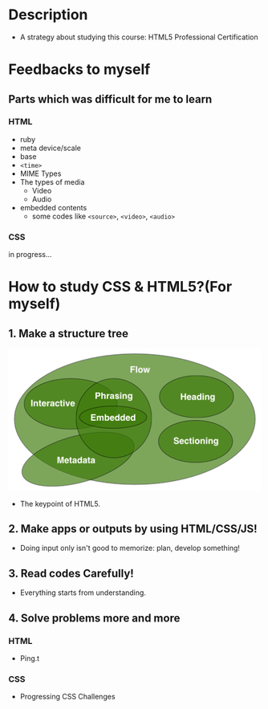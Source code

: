 # Description
- A strategy about studying this course: HTML5 Professional Certification

# Feedbacks to myself
## Parts which was difficult for me to learn
### HTML
- ruby
- meta device/scale
- base
- `<time>`
- MIME Types
- The types of media
    - Video
    - Audio
- embedded contents
    - some codes like `<source>`, `<video>`, `<audio>`

### CSS
in progress...

# How to study CSS & HTML5?(For myself)
## 1. Make a structure tree
![Contents Model](../../images/content_models.png "The fundamental structure of HTML5 called Contents Model.")  
- The keypoint of HTML5.

## 2. Make apps or outputs by using HTML/CSS/JS!
- Doing input only isn't good to memorize: plan, develop something!

## 3. Read codes Carefully!
- Everything starts from understanding.

## 4. Solve problems more and more
### HTML
- Ping.t

### CSS
- Progressing CSS Challenges